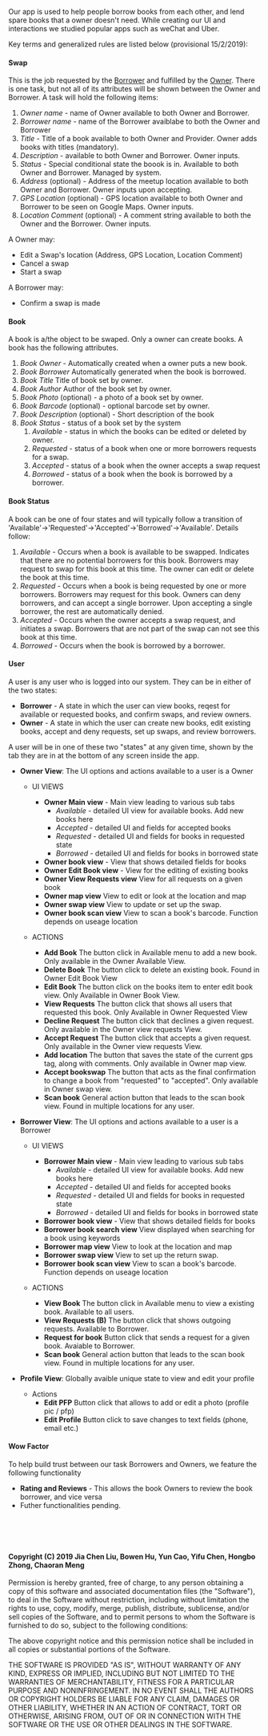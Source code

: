 Our app is used to help people borrow books from each other, and lend spare books that a owner doesn't need. While creating our UI and interactions we studied popular apps such as weChat and Uber.

Key terms and generalized rules are listed below (provisional 15/2/2019):   

#### Swap 
This is the job requested by the [Borrower](#r1) and fulfilled by the [Owner](#p1). There is one task, but not all of its attributes will be shown between the Owner and Borrower. A task will hold the following items:
1. _Owner name_ - name of Owner available to both Owner and Borrower.
1. _Borrower name_ - name of the Borrower avaiblabe to both the Owner and Borrower
1. _Title_  - Title of a book available to both Owner and Provider. Owner adds books with titles (mandatory). 
1. _Description_ - available to both Owner and Borrower.  Owner inputs. 
1. _Status_ - Special conditional state the boook is in. Available to both Owner and Borrower. Managed by system. 
1. _Address_ (optional) - Address of the meetup location available to both Owner and Borrower.  Owner inputs upon accepting. 
1. _GPS Location_ (optional) - GPS location available to both Owner and Borrower to be seen on Google Maps.  Owner inputs. 
1. _Location Comment_ (optional) - A comment string available to both the Owner and the Borrower. Owner inputs.

A Owner may:
   * Edit a Swap's location (Address, GPS Location, Location Comment)
   * Cancel a swap
   * Start a swap

A Borrower may: 
   * Confirm a swap is made

#### Book
A book is a/the object to be swaped. Only a owner can create books. A book has the following attributes.
1. _Book Owner_ - Automatically created when a owner puts a new book.
1. _Book Borrower_ Automatically generated when the book is borrowed.
1. _Book Title_ Title of book set by owner.
1. _Book Author_ Author of the book set by owner.
1. _Book Photo_ (optional) - a photo of a book set by owner.
1. _Book Barcode_ (optional) - optional barcode set by owner. 
1. _Book Description_ (optional) - Short description of the book
1. _Book Status_ -  status of a book set by the system
    1. _Available_ - status in which the books can be edited or deleted by owner. 
    1. _Requested_ - status of a book when one or more borrowers requests for a swap.
    1. _Accepted_ - status of a book when the owner accepts a swap request
    1. _Borrowed_ - status of a book when the book is borrowed by a borrower. 

#### Book Status
A book can be one of four states and will typically follow a transition of 'Available'->'Requested'->'Accepted'->'Borrowed'->'Available'. Details follow:  
1. _Available_ - Occurs when a book is available to be swapped. Indicates that there are no potential borrowers for this book. Borrowers may request to swap for this book at this time. The owner can edit or delete the book at this time.
1. _Requested_ - Occurs when a book is being requested by one or more borrowers. Borrowers may request for this book. Owners can deny borrowers, and can accept a single borrower. Upon accepting a single borrower, the rest are automatically denied.
1. _Accepted_ - Occurs when the owner accepts a swap request, and initiates a swap. Borrowers that are not part of the swap can not see this book at this time.
1. _Borrowed_ - Occurs when the book is borrowed by a borrower. 


#### User
A user is any user who is logged into our system. They can be in either of the two states:  
* <a name="r1">**Borrower**</a> -  A state in which the user can view books, reqest for available or requested books, and confirm swaps, and review owners.
*  <a name="p1">**Owner**</a> -  A state in which the user can create new books, edit existing books, accept and deny requests, set up swaps, and review borrowers.

A user will be in one of these two "states" at any given time, shown by the tab they are in at the bottom of any screen inside the app. 

* **Owner View**: The UI options and actions available to a user is a Owner
    * UI VIEWS
        * **Owner Main view** - Main view leading to various sub tabs
            * _Available_ - detailed UI view for available books. Add new books here
            * _Accepted_ - detailed UI and fields for accepted books
            * _Requested_ - detailed UI and fields for books in requested state
            * _Borrowed_ - detailed UI and fields for books in borrowed state
        * **Owner book view** -  View that shows detailed fields for books
        * **Owner Edit Book view** - View for the editing of existing books
        * **Owner View Requests view** View for all requests on a given book
        * **Owner map view** View to edit or look at the location and map
        * **Owner swap view** View to update or set up the swap.
        * **Owner book scan view** View to scan a book's barcode. Function depends on useage location

    * ACTIONS
        * **Add Book** The button click in Available menu to add a new book. Only available in the Owner Available View.
        * **Delete Book** The button click to delete an existing book. Found in Owner Edit Book View
        * **Edit Book** The button click on the books item to enter edit book view. Only Available in Owner Book View.
        * **View Requests** The button click that shows all users that requested this book. Only Available in Owner Requested View
        * **Decline Request** The button click that declines a given request. Only available in the Owner view requests View.
        * **Accept Request** The button click that accepts a given request. Only available in the Owner view requests View.
        * **Add location** The button that saves the state of the current gps tag, along with comments. Only available in Owner map view.
        * **Accept bookswap** The button that acts as the final confirmation to change a book from "requested" to "accepted". Only available in Owner swap view.
        * **Scan book** General action button that leads to the scan book view. Found in multiple locations for any user.

* **Borrower View**: The UI options and actions available to a user is a Borrower
    * UI VIEWS
        * **Borrower Main view** - Main view leading to various sub tabs
            * _Available_ - detailed UI view for available books. Add new books here
            * _Accepted_ - detailed UI and fields for accepted books
            * _Requested_ - detailed UI and fields for books in requested state
            * _Borrowed_ - detailed UI and fields for books in borrowed state
        * **Borrower book view** -  View that shows detailed fields for books
        * **Borrower book search view** View displayed when searching for a book using keywords
        * **Borrower map view** View to look at the location and map
        * **Borrower swap view** View to set up the return swap.
        * **Borrower book scan view** View to scan a book's barcode. Function depends on useage location

    * ACTIONS
        * **View Book** The button click in Available menu to view a existing book. Available to all users.
        * **View Requests (B)** The button click that shows outgoing requests. Available to Borrower.
        * **Request for book** Button click that sends a request for a given book. Avaiable to Borrower.
        * **Scan book** General action button that leads to the scan book view. Found in multiple locations for any user.

* **Profile View**: Globally avaible unique state to view and edit your profile

    * Actions
       * **Edit PFP** Button click that allows to add or edit a photo (profile pic / pfp)
       * **Edit Profile** Button click to save changes to text fields (phone, email etc.)

#### Wow Factor
To help build trust between our task Borrowers and Owners, we feature the following functionality
* **Rating and Reviews** - This allows the book Owners to review the book borrower, and vice versa <br />
* Futher functionalities pending.


<br /> <br /> <br /> 

#### Copyright (C) 2019 Jia Chen Liu, Bowen Hu, Yun Cao, Yifu Chen, Hongbo Zhong, Chaoran Meng

Permission is hereby granted, free of charge, to any person obtaining a copy of this software and associated documentation files (the "Software"), to deal in the Software without restriction, including without limitation the rights to use, copy, modify, merge, publish, distribute, sublicense, and/or sell copies of the Software, and to permit persons to whom the Software is furnished to do so, subject to the following conditions:

The above copyright notice and this permission notice shall be included in all copies or substantial portions of the Software.

THE SOFTWARE IS PROVIDED "AS IS", WITHOUT WARRANTY OF ANY KIND, EXPRESS OR IMPLIED, INCLUDING BUT NOT LIMITED TO THE WARRANTIES OF MERCHANTABILITY, FITNESS FOR A PARTICULAR PURPOSE AND NONINFRINGEMENT. IN NO EVENT SHALL THE AUTHORS OR COPYRIGHT HOLDERS BE LIABLE FOR ANY CLAIM, DAMAGES OR OTHER LIABILITY, WHETHER IN AN ACTION OF CONTRACT, TORT OR OTHERWISE, ARISING FROM, OUT OF OR IN CONNECTION WITH THE SOFTWARE OR THE USE OR OTHER DEALINGS IN THE SOFTWARE.



